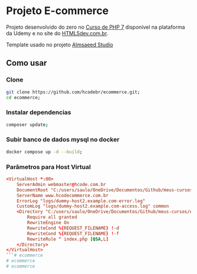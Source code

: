 # Projeto E-commerce

Projeto desenvolvido do zero no [Curso de PHP 7](https://www.udemy.com/curso-completo-de-php-7/) disponível na plataforma da Udemy e no site do [HTML5dev.com.br](https://www.html5dev.com.br/curso/curso-completo-de-php-7).

Template usado no projeto [Almsaeed Studio](https://almsaeedstudio.com)

## Como usar

### Clone

```sh
git clone https://github.com/hcodebr/ecommerce.git;
cd ecommerce;
```

### Instalar dependencias

```sh
composer update;
```

### Subir banco de dados mysql no docker

```sh
docker compose up -d --build;
```

### Parâmetros para Host Virtual

```conf
<VirtualHost *:80>
    ServerAdmin webmaster@hcode.com.br
    DocumentRoot "C:/users/saulo/OneDrive/Documentos/Github/meus-cursos/ecommerce"
    ServerName www.hcodecommerce.com.br
    ErrorLog "logs/dummy-host2.example.com-error.log"
    CustomLog "logs/dummy-host2.example.com-access.log" common
    <Directory "C:/users/saulo/OneDrive/Documentos/Github/meus-cursos/ecommerce">
        Require all granted
        RewriteEngine On
        RewriteCond %{REQUEST_FILENAME} !-d
        RewriteCond %{REQUEST_FILENAME} !-f
        RewriteRule ^ index.php [QSA,L]
    </Directory>
</VirtualHost>
```# ecommerce
# ecommerce
# ecommerce
